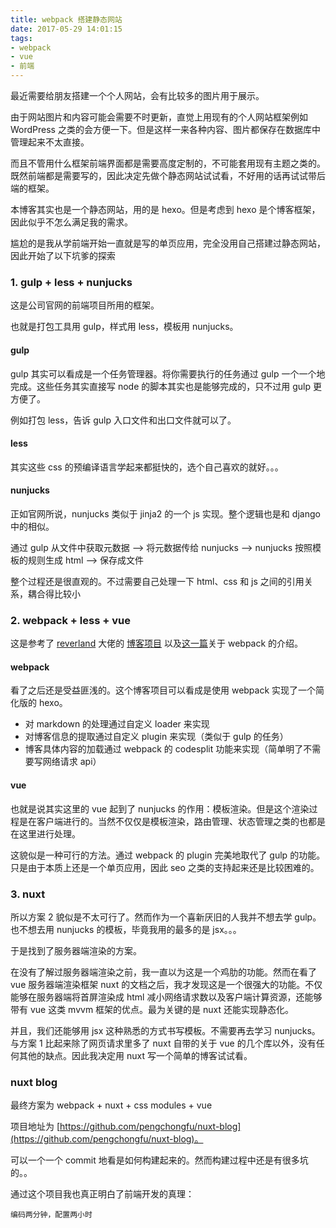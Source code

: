 ```yaml
---
title: webpack 搭建静态网站
date: 2017-05-29 14:01:15
tags:
- webpack
- vue
- 前端
---
```


最近需要给朋友搭建一个个人网站，会有比较多的图片用于展示。

由于网站图片和内容可能会需要不时更新，直觉上用现有的个人网站框架例如 WordPress 之类的会方便一下。但是这样一来各种内容、图片都保存在数据库中管理起来不太直接。

而且不管用什么框架前端界面都是需要高度定制的，不可能套用现有主题之类的。既然前端都是需要写的，因此决定先做个静态网站试试看，不好用的话再试试带后端的框架。

本博客其实也是一个静态网站，用的是 hexo。但是考虑到 hexo 是个博客框架，因此似乎不怎么满足我的需求。

尴尬的是我从学前端开始一直就是写的单页应用，完全没用自己搭建过静态网站，因此开始了以下坑爹的探索

### 1. gulp + less + nunjucks

这是公司官网的前端项目所用的框架。

也就是打包工具用 gulp，样式用 less，模板用 nunjucks。

#### gulp

gulp 其实可以看成是一个任务管理器。将你需要执行的任务通过 gulp 一个一个地完成。这些任务其实直接写 node 的脚本其实也是能够完成的，只不过用 gulp 更方便了。

例如打包 less，告诉 gulp 入口文件和出口文件就可以了。

#### less

其实这些 css 的预编译语言学起来都挺快的，选个自己喜欢的就好。。。

#### nunjucks

正如官网所说，nunjucks 类似于 jinja2 的一个 js 实现。整个逻辑也是和 django 中的相似。

通过 gulp 从文件中获取元数据 --> 将元数据传给 nunjucks --> nunjucks 按照模板的规则生成 html --> 保存成文件

整个过程还是很直观的。不过需要自己处理一下 html、css 和 js 之间的引用关系，耦合得比较小

### 2. webpack + less + vue

这是参考了 [reverland](https://github.com/reverland) 大佬的 [博客项目](https://github.com/reverland/blog-next) 以及[这一篇](http://reverland.org/javascript/2016/07/24/exploring-webpack/)关于 webpack 的介绍。

#### webpack

看了之后还是受益匪浅的。这个博客项目可以看成是使用 webpack 实现了一个简化版的 hexo。

- 对 markdown 的处理通过自定义 loader 来实现
- 对博客信息的提取通过自定义 plugin 来实现（类似于 gulp 的任务）
- 博客具体内容的加载通过 webpack 的 codesplit 功能来实现（简单明了不需要写网络请求 api）

#### vue

也就是说其实这里的 vue 起到了 nunjucks 的作用：模板渲染。但是这个渲染过程是在客户端进行的。当然不仅仅是模板渲染，路由管理、状态管理之类的也都是在这里进行处理。

这貌似是一种可行的方法。通过 webpack 的 plugin 完美地取代了 gulp 的功能。只是由于本质上还是一个单页应用，因此 seo 之类的支持起来还是比较困难的。

### 3. nuxt

所以方案 2 貌似是不太可行了。然而作为一个喜新厌旧的人我并不想去学 gulp。也不想去用 nunjucks 的模板，毕竟我用的最多的是 jsx。。。

于是找到了服务器端渲染的方案。

在没有了解过服务器端渲染之前，我一直以为这是一个鸡肋的功能。然而在看了 vue 服务器端渲染框架 nuxt 的文档之后，我才发现这是一个很强大的功能。不仅能够在服务器端将首屏渲染成 html 减小网络请求数以及客户端计算资源，还能够带有 vue 这类 mvvm 框架的优点。最为关键的是 nuxt 还能实现静态化。

并且，我们还能够用 jsx 这种熟悉的方式书写模板。不需要再去学习 nunjucks。与方案 1 比起来除了网页请求里多了 nuxt 自带的关于 vue 的几个库以外，没有任何其他的缺点。因此我决定用 nuxt 写一个简单的博客试试看。

### nuxt blog

最终方案为 webpack + nuxt + css modules + vue

项目地址为 [https://github.com/pengchongfu/nuxt-blog](https://github.com/pengchongfu/nuxt-blog)。

可以一个一个 commit 地看是如何构建起来的。然而构建过程中还是有很多坑的。。

通过这个项目我也真正明白了前端开发的真理：

`编码两分钟，配置两小时`


